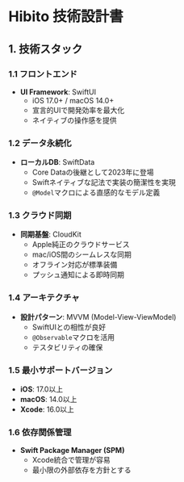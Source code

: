 # Hibito 技術設計書

## 1. 技術スタック

### 1.1 フロントエンド
- **UI Framework**: SwiftUI
  - iOS 17.0+ / macOS 14.0+
  - 宣言的UIで開発効率を最大化
  - ネイティブの操作感を提供

### 1.2 データ永続化
- **ローカルDB**: SwiftData
  - Core Dataの後継として2023年に登場
  - Swiftネイティブな記法で実装の簡潔性を実現
  - `@Model`マクロによる直感的なモデル定義

### 1.3 クラウド同期
- **同期基盤**: CloudKit
  - Apple純正のクラウドサービス
  - mac/iOS間のシームレスな同期
  - オフライン対応が標準装備
  - プッシュ通知による即時同期

### 1.4 アーキテクチャ
- **設計パターン**: MVVM (Model-View-ViewModel)
  - SwiftUIとの相性が良好
  - `@Observable`マクロを活用
  - テスタビリティの確保

### 1.5 最小サポートバージョン
- **iOS**: 17.0以上
- **macOS**: 14.0以上
- **Xcode**: 16.0以上

### 1.6 依存関係管理
- **Swift Package Manager (SPM)**
  - Xcode統合で管理が容易
  - 最小限の外部依存を方針とする